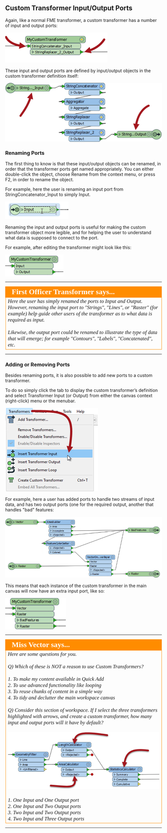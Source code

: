 ## Custom Transformer Input/Output Ports ##

Again, like a normal FME transformer, a custom transformer has a number of input and output ports:

![](./Images/Img3.012.CustomTransformerInputOutputPorts.png)

These input and output ports are defined by input/output objects in the custom transformer definition itself:

![](./Images/Img3.013.CustomTransformerDefInputOutputPorts.png)


### Renaming Ports ###

The first thing to know is that these input/output objects can be renamed, in order that the transformer ports get named appropriately. You can either double-click the object, choose Rename from the context menu, or press F2, in order to rename the object.

For example, here the user is renaming an input port from StringConcatenator_Input to simply Input.

![](./Images/Img3.014.CustomTransformerRenamingPort.png)

Renaming the input and output ports is useful for making the custom transformer object more legible, and for helping the user to understand what data is supposed to connect to the port.

For example, after editing the transformer might look like this:

![](./Images/Img3.015.CustomTransformerRenamedPort.png)

---

<!--Person X Says Section-->

<table style="border-spacing: 0px">
<tr>
<td style="vertical-align:middle;background-color:darkorange;border: 2px solid darkorange">
<i class="fa fa-quote-left fa-lg fa-pull-left fa-fw" style="color:white;padding-right: 12px;vertical-align:text-top"></i>
<span style="color:white;font-size:x-large;font-weight: bold;font-family:serif">First Officer Transformer says...</span>
</td>
</tr>

<tr>
<td style="border: 1px solid darkorange">
<span style="font-family:serif; font-style:italic; font-size:larger">
Here the user has simply renamed the ports to Input and Output. However, renaming the input port to "Strings", "Lines", or "Raster" (for example) help guide other users of the transformer as to what data is required as input. 
<br><br>Likewise, the output port could be renamed to illustrate the type of data that will emerge; for example "Contours", "Labels", "Concatenated", etc.
</span>
</td>
</tr>
</table>

---


### Adding or Removing Ports ###

Besides renaming ports, it is also possible to add new ports to a custom transformer.

To do so simply click the tab to display the custom transformer’s definition and select Transformer Input (or Output) from either the canvas context (right-click) menu or the menubar.

![](./Images/Img3.016.AddCustomTransformerInputPort.png)

For example, here a user has added ports to handle two streams of input data, and has two output ports (one for the required output, another that handles "bad" features:

![](./Images/Img3.017.CustomTransformerMultiInputOutputPorts.png)

This means that each instance of the custom transformer in the main canvas will now have an extra input port, like so:

![](./Images/Img3.018.CustomTransformerMultiInputOutputPorts.png)

---

<!--Person X Says Section-->

<table style="border-spacing: 0px">
<tr>
<td style="vertical-align:middle;background-color:darkorange;border: 2px solid darkorange">
<i class="fa fa-quote-left fa-lg fa-pull-left fa-fw" style="color:white;padding-right: 12px;vertical-align:text-top"></i>
<span style="color:white;font-size:x-large;font-weight: bold;font-family:serif">Miss Vector says...</span>
</td>
</tr>

<tr>
<td style="border: 1px solid darkorange">
<span style="font-family:serif; font-style:italic; font-size:larger">
Here are some questions for you.
<br><br>Q) Which of these is NOT a reason to use Custom Transformers?
<br><br>1. To make my content available in Quick Add
<br>2. To use advanced functionality like looping
<br>3. To reuse chunks of content in a simple way
<br>4. To tidy and declutter the main workspace canvas
<br><br>Q) Consider this section of workspace. If I select the three transformers highlighted with arrows, and create a custom transformer, how many input and output ports will it have by default?
<br><br><img src="./Images/Img3.019.CustomTransformerCreationWhatPorts.png">
<br><br>1. One Input and One Output port
<br>2. One Input and Two Output ports
<br>3. Two Input and Two Output ports
<br>4. Two Input and Three Output ports
</span>
</td>
</tr>
</table>

---
